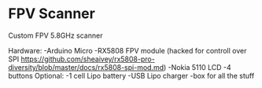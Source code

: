 # FPV Scanner
Custom FPV 5.8GHz scanner

Hardware:
-Arduino Micro
-RX5808 FPV module (hacked for controll over SPI https://github.com/sheaivey/rx5808-pro-diversity/blob/master/docs/rx5808-spi-mod.md)
-Nokia 5110 LCD
-4 buttons
Optional:
-1 cell Lipo battery
-USB Lipo charger
-box for all the stuff
